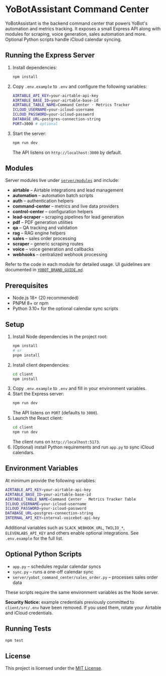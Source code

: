 # YoBotAssistant Command Center

YoBotAssistant is the backend command center that powers YoBot's automation and metrics tracking. It exposes a small Express API along with modules for scraping, voice generation, sales automation and more. Optional Python scripts handle iCloud calendar syncing.

## Running the Express Server

1. Install dependencies:
   ```bash
   npm install
   ```
2. Copy `.env.example` to `.env` and configure the following variables:
   ```bash
   AIRTABLE_API_KEY=your-airtable-api-key
   AIRTABLE_BASE_ID=your-airtable-base-id
   AIRTABLE_TABLE_NAME=Command Center · Metrics Tracker
   ICLOUD_USERNAME=your-icloud-username
   ICLOUD_PASSWORD=your-icloud-password
   DATABASE_URL=postgres-connection-string
   PORT=3000 # optional
   ```
3. Start the server:
   ```bash
   npm run dev
   ```
   The API listens on `http://localhost:3000` by default.

## Modules

Server modules live under [`server/modules`](server/modules) and include:

- **airtable** – Airtable integrations and lead management
- **automation** – automation batch scripts
- **auth** – authentication helpers
- **command-center** – metrics and live data providers
- **control-center** – configuration helpers
- **lead-scraper** – scraping pipelines for lead generation
- **pdf** – PDF generation utilities
- **qa** – QA tracking and validation
- **rag** – RAG engine helpers
- **sales** – sales order processing
- **scraper** – generic scraping routes
- **voice** – voice generation and callbacks
- **webhooks** – centralized webhook processing

Refer to the code in each module for detailed usage. UI guidelines are documented in [`YOBOT_BRAND_GUIDE.md`](YOBOT_BRAND_GUIDE.md).

## Prerequisites

- Node.js 18+ (20 recommended)
- PNPM 8+ or npm
- Python 3.10+ for the optional calendar sync scripts

## Setup

1. Install Node dependencies in the project root:
   ```bash
   npm install
   # or
   pnpm install
   ```
2. Install client dependencies:
   ```bash
   cd client
   npm install
   ```
3. Copy `.env.example` to `.env` and fill in your environment variables.
4. Start the Express server:
   ```bash
   npm run dev
   ```
   The API listens on `PORT` (defaults to `3000`).
5. Launch the React client:
   ```bash
   cd client
   npm run dev
   ```
   The client runs on `http://localhost:5173`.
6. (Optional) install Python requirements and run `app.py` to sync iCloud calendars.

## Environment Variables

At minimum provide the following variables:

```bash
AIRTABLE_API_KEY=your-airtable-api-key
AIRTABLE_BASE_ID=your-airtable-base-id
AIRTABLE_TABLE_NAME=Command Center - Metrics Tracker Table
ICLOUD_USERNAME=your-icloud-username
ICLOUD_PASSWORD=your-icloud-password
DATABASE_URL=postgres-connection-string
INTERNAL_API_KEY=internal-voicebot-api-key
```

Additional variables such as `SLACK_WEBHOOK_URL`, `TWILIO_*`, `ELEVENLABS_API_KEY` and others enable optional integrations. See `.env.example` for the full list.

## Optional Python Scripts

- `app.py` – schedules regular calendar syncs
- `sync.py` – runs a one-off calendar sync
- `server/yobot_command_center/sales_order.py` – processes sales order data

These scripts require the same environment variables as the Node server.

**Security Notice:** example credentials previously committed to `client/src/.env` have been removed. If you used them, rotate your Airtable and iCloud credentials.

## Running Tests

```bash
npm test
```

## License

This project is licensed under the [MIT License](LICENSE).
